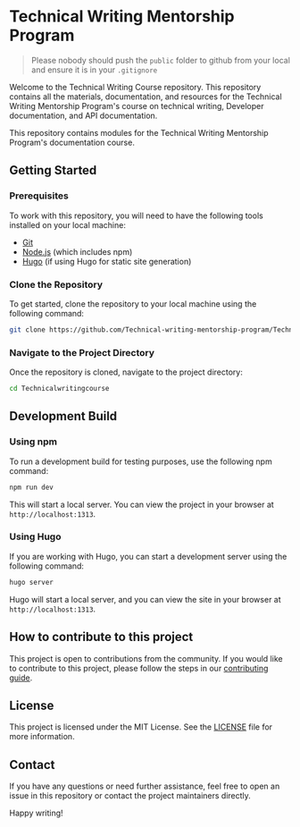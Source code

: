 # Technical Writing Mentorship Program

> Please nobody should push the `public` folder to github from your local and ensure it is in your `.gitignore`

Welcome to the Technical Writing Course repository. This repository contains all the materials, documentation, and resources for the Technical Writing Mentorship Program's course on technical writing, Developer documentation, and API documentation.

This repository contains modules for the Technical Writing Mentorship Program's documentation course.


## Getting Started

### Prerequisites

To work with this repository, you will need to have the following tools installed on your local machine:

- [Git](https://git-scm.com/)
- [Node.js](https://nodejs.org/) (which includes npm)
- [Hugo](https://gohugo.io/) (if using Hugo for static site generation)

### Clone the Repository

To get started, clone the repository to your local machine using the following command:

```bash
git clone https://github.com/Technical-writing-mentorship-program/Technicalwritingcourse.git
```

### Navigate to the Project Directory

Once the repository is cloned, navigate to the project directory:

```bash
cd Technicalwritingcourse
```

## Development Build

### Using npm

To run a development build for testing purposes, use the following npm command:

```bash
npm run dev
```

This will start a local server. You can view the project in your browser at `http://localhost:1313`.

### Using Hugo

If you are working with Hugo, you can start a development server using the following command:

```bash
hugo server
```

Hugo will start a local server, and you can view the site in your browser at `http://localhost:1313`.



## How to contribute to this project

This project is open to contributions from the community. If you would like to contribute to this project, please follow the steps in our [contributing guide](CONTRIBUTING.md).

## License

This project is licensed under the MIT License. See the [LICENSE](LICENSE) file for more information.

## Contact

If you have any questions or need further assistance, feel free to open an issue in this repository or contact the project maintainers directly.

Happy writing!


